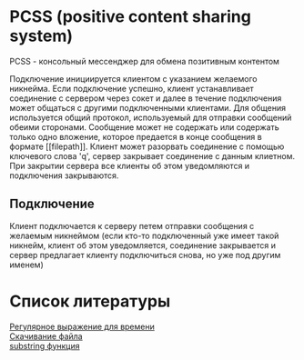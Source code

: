 # PCSS (positive content sharing system)

PCSS - консольный мессенджер для обмена позитивным контентом

Подключение инициируется клиентом c указанием желаемого никнейма. Если подключение успешно, 
клиент устанавливает соединение с сервером через сокет и далее в течение подключения может общаться
с другими подключенными клиентами. Для общения используется общий протокол, используемый для 
отправки сообщений обеими сторонами. Сообщение может не содержать или содержать только одно вложение, 
которое предается в конце сообщения в формате [[filepath]]. Клиент может разорвать соединение с помощью 
ключевого слова 'q', сервер закрывает соединение с данным клиетном. При закрытии сервера все клиенты об 
этом уведомляются и подключения закрываются.

## Подключение 

Клиент подключается к серверу петем отправки сообщения с желаемым никнеймом (если кто-то 
подключенный уже имеет такой никнейм, клиент об этом уведомляется, соединение закрывается и сервер 
предлагает клиенту подключиться снова, но уже под другим именем)

# Список литературы
[Регулярное выражение для времени](http://jdevnotes.blogspot.com/2011/04/blog-post_29.html) \
[Скачивание файла](https://www.tutorialkart.com/kotlin/kotlin-create-file/) \
[substring функция](http://www.java2s.com/example/java-utility-method/string-sub-string/substring-byte-array-int-start-070a7.html)


